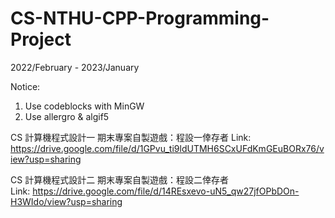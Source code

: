 # CS-NTHU-CPP-Programming-Project

2022/February - 2023/January

Notice:
1. Use codeblocks with MinGW
2. Use allergro & algif5

CS 計算機程式設計一 期末專案自製遊戲：程設一倖存者
Link:
https://drive.google.com/file/d/1GPvu_ti9ldUTMH6SCxUFdKmGEuBORx76/view?usp=sharing

CS 計算機程式設計二 期末專案自製遊戲：程設二倖存者  
Link:
https://drive.google.com/file/d/14REsxevo-uN5_qw27jfOPbDOn-H3WIdo/view?usp=sharing
